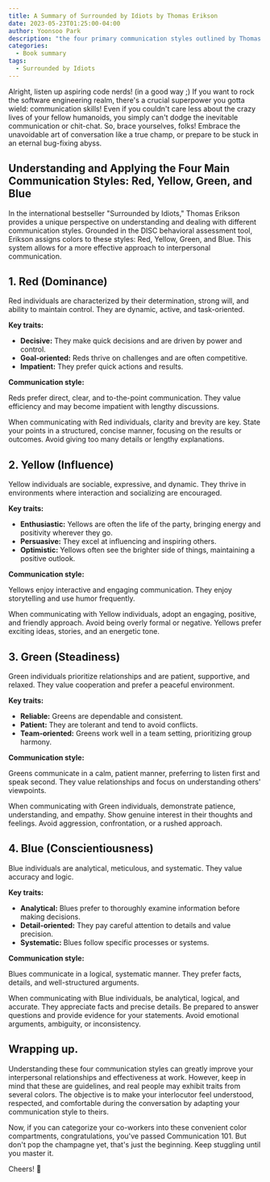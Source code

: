 ```yaml
---
title: A Summary of Surrounded by Idiots by Thomas Erikson
date: 2023-05-23T01:25:00-04:00
author: Yoonsoo Park
description: "the four primary communication styles outlined by Thomas Erikson in his book, Surrounded by Idiots."
categories:
  - Book summary
tags:
  - Surrounded by Idiots
---
```


Alright, listen up aspiring code nerds! (in a good way ;) If you want to rock the software engineering realm, there's a crucial superpower you gotta wield: communication skills! Even if you couldn't care less about the crazy lives of your fellow humanoids, you simply can't dodge the inevitable communication or chit-chat. So, brace yourselves, folks! Embrace the unavoidable art of conversation like a true champ, or prepare to be stuck in an eternal bug-fixing abyss.

## Understanding and Applying the Four Main Communication Styles: Red, Yellow, Green, and Blue

In the international bestseller "Surrounded by Idiots," Thomas Erikson provides a unique perspective on understanding and dealing with different communication styles. Grounded in the DISC behavioral assessment tool, Erikson assigns colors to these styles: Red, Yellow, Green, and Blue. This system allows for a more effective approach to interpersonal communication.

## **1. Red (Dominance)**

Red individuals are characterized by their determination, strong will, and ability to maintain control. They are dynamic, active, and task-oriented.

**Key traits:** 

- **Decisive:** They make quick decisions and are driven by power and control.
- **Goal-oriented:** Reds thrive on challenges and are often competitive.
- **Impatient:** They prefer quick actions and results.

**Communication style:** 

Reds prefer direct, clear, and to-the-point communication. They value efficiency and may become impatient with lengthy discussions.

When communicating with Red individuals, clarity and brevity are key. State your points in a structured, concise manner, focusing on the results or outcomes. Avoid giving too many details or lengthy explanations.

## **2. Yellow (Influence)**

Yellow individuals are sociable, expressive, and dynamic. They thrive in environments where interaction and socializing are encouraged.

**Key traits:**

- **Enthusiastic:** Yellows are often the life of the party, bringing energy and positivity wherever they go.
- **Persuasive:** They excel at influencing and inspiring others.
- **Optimistic:** Yellows often see the brighter side of things, maintaining a positive outlook.

**Communication style:** 

Yellows enjoy interactive and engaging communication. They enjoy storytelling and use humor frequently.

When communicating with Yellow individuals, adopt an engaging, positive, and friendly approach. Avoid being overly formal or negative. Yellows prefer exciting ideas, stories, and an energetic tone.

## **3. Green (Steadiness)**

Green individuals prioritize relationships and are patient, supportive, and relaxed. They value cooperation and prefer a peaceful environment.

**Key traits:**

- **Reliable:** Greens are dependable and consistent.
- **Patient:** They are tolerant and tend to avoid conflicts.
- **Team-oriented:** Greens work well in a team setting, prioritizing group harmony.

**Communication style:** 

Greens communicate in a calm, patient manner, preferring to listen first and speak second. They value relationships and focus on understanding others' viewpoints.

When communicating with Green individuals, demonstrate patience, understanding, and empathy. Show genuine interest in their thoughts and feelings. Avoid aggression, confrontation, or a rushed approach.

## **4. Blue (Conscientiousness)**

Blue individuals are analytical, meticulous, and systematic. They value accuracy and logic.

**Key traits:**

- **Analytical:** Blues prefer to thoroughly examine information before making decisions.
- **Detail-oriented:** They pay careful attention to details and value precision.
- **Systematic:** Blues follow specific processes or systems.

**Communication style:** 

Blues communicate in a logical, systematic manner. They prefer facts, details, and well-structured arguments.

When communicating with Blue individuals, be analytical, logical, and accurate. They appreciate facts and precise details. Be prepared to answer questions and provide evidence for your statements. Avoid emotional arguments, ambiguity, or inconsistency.

## Wrapping up.

Understanding these four communication styles can greatly improve your interpersonal relationships and effectiveness at work. However, keep in mind that these are guidelines, and real people may exhibit traits from several colors. The objective is to make your interlocutor feel understood, respected, and comfortable during the conversation by adapting your communication style to theirs.

Now, if you can categorize your co-workers into these convenient color compartments, congratulations, you've passed Communication 101. But don't pop the champagne yet, that's just the beginning. Keep stuggling until you master it. 


Cheers! 🍺
